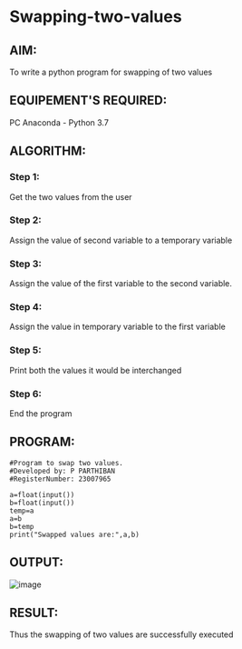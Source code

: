 # Swapping-two-values
## AIM:
To write a python program for swapping of two values
## EQUIPEMENT'S REQUIRED: 
PC
Anaconda - Python 3.7
## ALGORITHM: 
### Step 1:
Get the two values from the user
### Step 2: 
Assign the value of second variable to a temporary variable 
### Step 3: 
Assign the value of the first variable to the second variable.
### Step 4:  
Assign the value in temporary variable to the first variable
### Step 5: 
Print both the values it would be interchanged
### Step 6: 
End the program
## PROGRAM:
```
#Program to swap two values.
#Developed by: P PARTHIBAN
#RegisterNumber: 23007965

a=float(input())
b=float(input())
temp=a
a=b
b=temp
print("Swapped values are:",a,b)
```
## OUTPUT:
![image](https://github.com/23007965/Swapping-two-values/assets/138971238/e10365ad-0e18-4eb2-ab96-a6b39d13d658)



## RESULT:
Thus the swapping of two values are successfully executed



